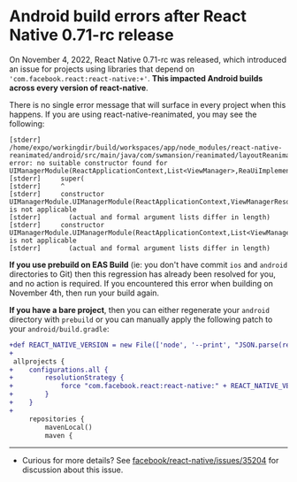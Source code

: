 # Android build errors after React Native 0.71-rc release

On November 4, 2022, React Native 0.71-rc was released, which introduced an issue for projects using libraries that depend on `'com.facebook.react:react-native:+'`. **This impacted Android builds across every version of react-native**.

There is no single error message that will surface in every project when this happens. If you are using react-native-reanimated, you may see the following:

```
[stderr] /home/expo/workingdir/build/workspaces/app/node_modules/react-native-reanimated/android/src/main/java/com/swmansion/reanimated/layoutReanimation/ReanimatedUIManager.java:38: error: no suitable constructor found for UIManagerModule(ReactApplicationContext,List<ViewManager>,ReaUiImplementationProvider,int)
[stderr]     super(
[stderr]     ^
[stderr]     constructor UIManagerModule.UIManagerModule(ReactApplicationContext,ViewManagerResolver,int) is not applicable
[stderr]       (actual and formal argument lists differ in length)
[stderr]     constructor UIManagerModule.UIManagerModule(ReactApplicationContext,List<ViewManager>,int) is not applicable
[stderr]       (actual and formal argument lists differ in length)
```

**If you use prebuild on EAS Build** (ie: you don't have commit `ios` and `android` directories to Git) then this regression has already been resolved for you, and no action is required. If you encountered this error when building on November 4th, then run your build again.

**If you have a bare project**, then you can either regenerate your `android` directory with `prebuild` or you can manually apply the following patch to your `android/build.gradle`:

```diff
+def REACT_NATIVE_VERSION = new File(['node', '--print', "JSON.parse(require('fs').readFileSync(require.resolve('react-native/package.json'), 'utf-8')).version"].execute(null, rootDir).text.trim())
+
 allprojects {
+    configurations.all {
+        resolutionStrategy {
+            force "com.facebook.react:react-native:" + REACT_NATIVE_VERSION
+        }
+    }
+
     repositories {
         mavenLocal()
         maven {
```

<hr />

- Curious for more details? See [facebook/react-native/issues/35204](https://github.com/facebook/react-native/issues/35204) for discussion about this issue.
